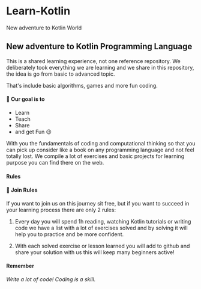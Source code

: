 # Learn-Kotlin

New adventure to Kotlin World

## New adventure to Kotlin Programming Language 
This is a shared learning experience, not one reference repository. We deliberately took everything we are learning and we share in this repository, the idea is go from basic to advanced topic.

That's include basic algorithms, games and more fun coding.

#### :dart: Our goal is to
- Learn
- Teach
- Share
 - and get Fun :wink:

With you the fundamentals of coding and computational thinking so that you can pick up consider like a book on any programming language and not feel totally lost. 
We compile a lot of exercises and basic projects for learning purpose you can find there on the web.

#### Rules


#### :vertical_traffic_light: Join Rules 
If you want to join us on this journey sit free, but if you want to succeed in your learning process there are only 2 rules:
1. Every day you will spend 1h reading, watching Kotlin tutorials or writing code
we have a list with a lot of exercises solved and by solving it will help you to practice and be more confident.

2. With each solved exercise or lesson learned you will add to github and share your solution with us this will keep many beginners active!

#### Remember
*Write a lot of code!
Coding is a skill.*

